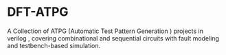 # DFT-ATPG
A Collection of ATPG (Automatic Test Pattern Generation ) projects in verilog , covering combinational and sequential circuits with fault modeling and testbench-based simulation.
